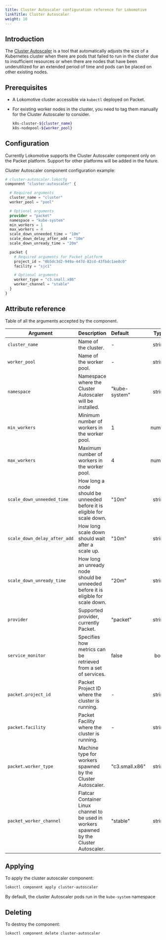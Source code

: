```yaml
---
title: Cluster Autoscaler configuration reference for Lokomotive
linkTitle: Cluster Autoscaler
weight: 10
---
```


## Introduction

The [Cluster Autoscaler](https://github.com/kubernetes/autoscaler/tree/master/cluster-autoscaler) is
a tool that automatically adjusts the size of a Kubernetes cluster when there are pods that failed
to run in the cluster due to insufficient resources or when there are nodes that have been
underutilized for an extended period of time and pods can be placed on other existing nodes.

## Prerequisites

* A Lokomotive cluster accessible via `kubectl` deployed on Packet.

* For existing worker nodes in the cluster, you need to tag them manually for the Cluster Autoscaler
  to consider.

  ```bash
  k8s-cluster-${cluster_name}
  k8s-nodepool-${worker_pool}
  ```

## Configuration

Currently Lokomotive supports the Cluster Autoscaler component only on the Packet platform. Support
for other platforms will be added in the future.

Cluster Autoscaler component configuration example:

```tf
# cluster-autoscaler.lokocfg
component "cluster-autoscaler" {

  # Required arguments
  cluster_name = "cluster"
  worker_pool = "pool"

  # Optional arguments
  provider = "packet"
  namespace = "kube-system"
  min_workers = 1
  max_workers = 4
  scale_down_unneeded_time = "10m"
  scale_down_delay_after_add = "10m"
  scale_down_unready_time = "20m"

  packet {
    # Required arguments for Packet platform
    project_id = "0b5dc3d2-949a-447d-82cd-43fbdc1ae8c0"
    facility = "sjc1"

    # Optional arguments
    worker_type = "c3.small.x86"
    worker_channel = "stable"
  }
}
```

## Attribute reference

Table of all the arguments accepted by the component.

| Argument                     | Description                                                                              | Default        |  Type  | Required |
|------------------------------|------------------------------------------------------------------------------------------|:---------------|:------:|:--------:|
| `cluster_name`               | Name of the  cluster.                                                                    | -              | string |   true   |
| `worker_pool`                | Name of the worker pool.                                                                 | -              | string |   true   |
| `namespace`                  | Namespace where the Cluster Autoscaler will be installed.                                | "kube-system"  | string |  false   |
| `min_workers`                | Minimum number of workers in the worker pool.                                            | 1              | number |  false   |
| `max_workers`                | Maximum number of workers in the worker pool.                                            | 4              | number |  false   |
| `scale_down_unneeded_time`   | How long a node should be unneeded before it is eligible for scale down.                 | "10m"          | string |  false   |
| `scale_down_delay_after_add` | How long scale down should wait after a scale up.                                        | "10m"          | string |  false   |
| `scale_down_unready_time`    | How long an unready node should be unneeded before it is eligible for scale down.        | "20m"          | string |  false   |
| `provider`                   | Supported provider, currently Packet.                                                    | "packet"       | string |  false   |
| `service_monitor`            | Specifies how metrics can be retrieved from a set of services.                           | false          |  bool  |  false   |
| `packet.project_id`          | Packet Project ID where the cluster is running.                                          | -              | string |   true   |
| `packet.facility`            | Packet Facility where the cluster is running.                                            | -              | string |   true   |
| `packet.worker_type`         | Machine type for workers spawned by the Cluster Autoscaler.                              | "c3.small.x86" | string |  false   |
| `packet_worker_channel`      | Flatcar Container Linux channel to be used in workers spawned by the Cluster Autoscaler. | "stable"       | string |  false   |


## Applying

To apply the cluster autoscaler component:

```bash
lokoctl component apply cluster-autoscaler
```
By default, the cluster Autoscaler pods run in the `kube-system` namespace

## Deleting

To destroy the component:

```bash
lokoctl component delete cluster-autoscaler
```
